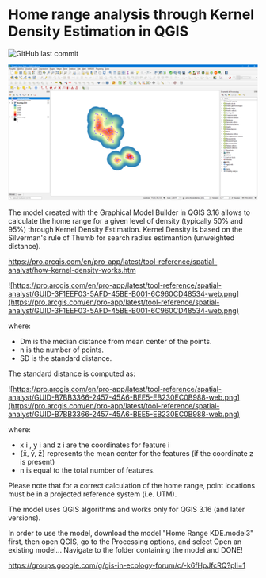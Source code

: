 # Home range analysis through Kernel Density Estimation in QGIS

![GitHub last commit](https://img.shields.io/github/last-commit/ludovico85/Home-range-analysis-through-Kernel-Density-Estimation-in-QGIS?color=green&style=plastic)

![](./img/screenshot.PNG)

The model created with the Graphical Model Builder in QGIS 3.16 allows to calculate the home range for a given level of density (typically 50% and 95%) through Kernel Density Estimation. Kernel Density is based on the Silverman's rule of Thumb for search radius estimantion (unweighted distance).

https://pro.arcgis.com/en/pro-app/latest/tool-reference/spatial-analyst/how-kernel-density-works.htm

![https://pro.arcgis.com/en/pro-app/latest/tool-reference/spatial-analyst/GUID-3F1EEF03-5AFD-45BE-B001-6C960CD48534-web.png](https://pro.arcgis.com/en/pro-app/latest/tool-reference/spatial-analyst/GUID-3F1EEF03-5AFD-45BE-B001-6C960CD48534-web.png)

where:

- Dm is the median distance from mean center of the points.
- n is the number of points.
- SD is the standard distance.

The standard distance is computed as:

![https://pro.arcgis.com/en/pro-app/latest/tool-reference/spatial-analyst/GUID-B7BB3366-2457-45A6-BEE5-EB230EC0B988-web.png](https://pro.arcgis.com/en/pro-app/latest/tool-reference/spatial-analyst/GUID-B7BB3366-2457-45A6-BEE5-EB230EC0B988-web.png)

where:
- x i , y i and z i are the coordinates for feature i
- {x̄, ȳ, z̄} represents the mean center for the features (if the coordinate z is present)
- n is equal to the total number of features.


Please note that for a correct calculation of the home range, point locations must be in a projected reference system (i.e. UTM).

The model uses QGIS algorithms and works only for QGIS 3.16 (and later versions).

In order to use the model, download the model "Home Range KDE.model3" first, then open QGIS, go to the Processing options, and select Open an existing model... Navigate to the folder containing the model and DONE!


https://groups.google.com/g/gis-in-ecology-forum/c/-k6fHpJfcRQ?pli=1